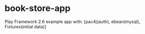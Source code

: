 # book-store-app
Play Framework 2.6 example app with: [pac4j(auth), ebean(mysql), Fixtures(initial data)]